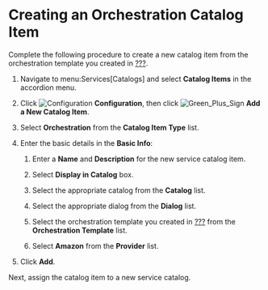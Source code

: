 # Creating an Orchestration Catalog Item

Complete the following procedure to create a new catalog item from the
orchestration template you created in
[???](#example-adding-orchestration-template).

1.  Navigate to menu:Services\[Catalogs\] and select **Catalog Items**
    in the accordion menu.

2.  Click ![Configuration](1847.png) **Configuration**, then click
    ![Green\_Plus\_Sign](1848.png) **Add a New Catalog Item**.

3.  Select **Orchestration** from the **Catalog Item Type** list.

4.  Enter the basic details in the **Basic Info**:
    
    1.  Enter a **Name** and **Description** for the new service catalog
        item.
    
    2.  Select **Display in Catalog** box.
    
    3.  Select the appropriate catalog from the **Catalog** list.
    
    4.  Select the appropriate dialog from the **Dialog** list.
    
    5.  Select the orchestration template you created in
        [???](#example-adding-orchestration-template) from the
        **Orchestration Template** list.
    
    6.  Select **Amazon** from the **Provider** list.

5.  Click **Add**.

Next, assign the catalog item to a new service catalog.
